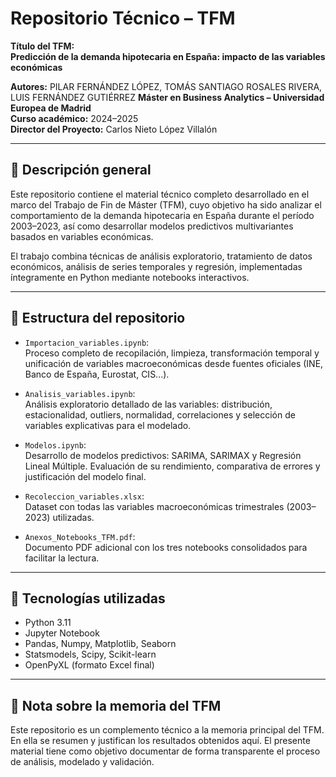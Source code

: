 # Repositorio Técnico – TFM 

**Título del TFM:**  
**Predicción de la demanda hipotecaria en España: impacto de las variables económicas**

**Autores:** PILAR FERNÁNDEZ LÓPEZ, TOMÁS SANTIAGO ROSALES RIVERA, LUIS FERNÁNDEZ GUTIÉRREZ 
**Máster en Business Analytics – Universidad Europea de Madrid**  
**Curso académico:** 2024–2025  
**Director del Proyecto:** Carlos Nieto López Villalón

---

## 📘 Descripción general

Este repositorio contiene el material técnico completo desarrollado en el marco del Trabajo de Fin de Máster (TFM), cuyo objetivo ha sido analizar el comportamiento de la demanda hipotecaria en España durante el período 2003–2023, así como desarrollar modelos predictivos multivariantes basados en variables económicas.

El trabajo combina técnicas de análisis exploratorio, tratamiento de datos económicos, análisis de series temporales y regresión, implementadas íntegramente en Python mediante notebooks interactivos.

---

## 📁 Estructura del repositorio

- `Importacion_variables.ipynb`:  
  Proceso completo de recopilación, limpieza, transformación temporal y unificación de variables macroeconómicas desde fuentes oficiales (INE, Banco de España, Eurostat, CIS...).

- `Analisis_variables.ipynb`:  
  Análisis exploratorio detallado de las variables: distribución, estacionalidad, outliers, normalidad, correlaciones y selección de variables explicativas para el modelado.

- `Modelos.ipynb`:  
  Desarrollo de modelos predictivos: SARIMA, SARIMAX y Regresión Lineal Múltiple. Evaluación de su rendimiento, comparativa de errores y justificación del modelo final.

- `Recoleccion_variables.xlsx`:  
  Dataset con todas las variables macroeconómicas trimestrales (2003–2023) utilizadas.

- `Anexos_Notebooks_TFM.pdf`:  
  Documento PDF adicional con los tres notebooks consolidados para facilitar la lectura.

---

## 🔧 Tecnologías utilizadas

- Python 3.11  
- Jupyter Notebook  
- Pandas, Numpy, Matplotlib, Seaborn  
- Statsmodels, Scipy, Scikit-learn  
- OpenPyXL (formato Excel final)

---

## 📌 Nota sobre la memoria del TFM

Este repositorio es un complemento técnico a la memoria principal del TFM. En ella se resumen y justifican los resultados obtenidos aquí. El presente material tiene como objetivo documentar de forma transparente el proceso de análisis, modelado y validación.